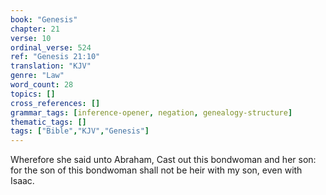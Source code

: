 ```yaml
---
book: "Genesis"
chapter: 21
verse: 10
ordinal_verse: 524
ref: "Genesis 21:10"
translation: "KJV"
genre: "Law"
word_count: 28
topics: []
cross_references: []
grammar_tags: [inference-opener, negation, genealogy-structure]
thematic_tags: []
tags: ["Bible","KJV","Genesis"]
---
```

Wherefore she said unto Abraham, Cast out this bondwoman and her son: for the son of this bondwoman shall not be heir with my son, even with Isaac.

